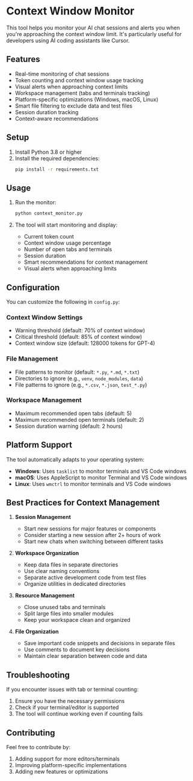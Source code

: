 # Context Window Monitor

This tool helps you monitor your AI chat sessions and alerts you when you're approaching the context window limit. It's particularly useful for developers using AI coding assistants like Cursor.

## Features

- Real-time monitoring of chat sessions
- Token counting and context window usage tracking
- Visual alerts when approaching context limits
- Workspace management (tabs and terminals tracking)
- Platform-specific optimizations (Windows, macOS, Linux)
- Smart file filtering to exclude data and test files
- Session duration tracking
- Context-aware recommendations

## Setup

1. Install Python 3.8 or higher
2. Install the required dependencies:
   ```bash
   pip install -r requirements.txt
   ```

## Usage

1. Run the monitor:
   ```bash
   python context_monitor.py
   ```

2. The tool will start monitoring and display:
   - Current token count
   - Context window usage percentage
   - Number of open tabs and terminals
   - Session duration
   - Smart recommendations for context management
   - Visual alerts when approaching limits

## Configuration

You can customize the following in `config.py`:

### Context Window Settings
- Warning threshold (default: 70% of context window)
- Critical threshold (default: 85% of context window)
- Context window size (default: 128000 tokens for GPT-4)

### File Management
- File patterns to monitor (default: `*.py`, `*.md`, `*.txt`)
- Directories to ignore (e.g., `venv`, `node_modules`, `data`)
- File patterns to ignore (e.g., `*.csv`, `*.json`, `test_*.py`)

### Workspace Management
- Maximum recommended open tabs (default: 5)
- Maximum recommended open terminals (default: 2)
- Session duration warning (default: 2 hours)

## Platform Support

The tool automatically adapts to your operating system:

- **Windows**: Uses `tasklist` to monitor terminals and VS Code windows
- **macOS**: Uses AppleScript to monitor Terminal and VS Code windows
- **Linux**: Uses `wmctrl` to monitor terminals and VS Code windows

## Best Practices for Context Management

1. **Session Management**
   - Start new sessions for major features or components
   - Consider starting a new session after 2+ hours of work
   - Start new chats when switching between different tasks

2. **Workspace Organization**
   - Keep data files in separate directories
   - Use clear naming conventions
   - Separate active development code from test files
   - Organize utilities in dedicated directories

3. **Resource Management**
   - Close unused tabs and terminals
   - Split large files into smaller modules
   - Keep your workspace clean and organized

4. **File Organization**
   - Save important code snippets and decisions in separate files
   - Use comments to document key decisions
   - Maintain clear separation between code and data

## Troubleshooting

If you encounter issues with tab or terminal counting:
1. Ensure you have the necessary permissions
2. Check if your terminal/editor is supported
3. The tool will continue working even if counting fails

## Contributing

Feel free to contribute by:
1. Adding support for more editors/terminals
2. Improving platform-specific implementations
3. Adding new features or optimizations 